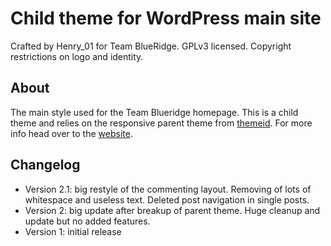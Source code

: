 Child theme for WordPress main site
===================================
Crafted by Henry_01 for Team BlueRidge. GPLv3 licensed. Copyright restrictions on logo and identity. 

About
----
The main style used for the Team Blueridge homepage. This is a child theme and relies on the responsive parent theme from [themeid].
For more info head over to the [website].

Changelog
---------
* Version 2.1: big restyle of the commenting layout. Removing of lots of whitespace and useless text. Deleted post navigation in single posts.
* Version 2: big update after breakup of parent theme. Huge cleanup and update but no added features.
* Version 1: initial release

[themeid]: http://themeid.com/responsive-theme/
[website]: http://teamblueridge.org